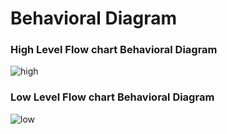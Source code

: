 
# Behavioral Diagram
### High Level Flow chart Behavioral Diagram

![high](https://user-images.githubusercontent.com/85895650/157006887-8967c43b-fb41-4e2c-a973-370e97d7284a.png)
### Low Level Flow chart Behavioral Diagram

![low](https://user-images.githubusercontent.com/85895650/157006902-542e9a9e-866e-4bf9-9d9a-a5055846d070.png)





